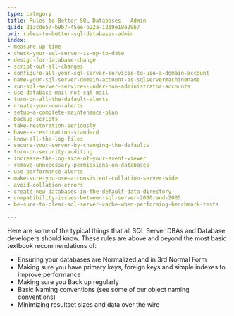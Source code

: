 ```yaml
---
type: category
title: Rules to Better SQL Databases - Admin
guid: 213cde57-b9b7-45ee-b22a-1219e19e29b7
uri: rules-to-better-sql-databases-admin
index:
- measure-up-time
- check-your-sql-server-is-up-to-date
- design-for-database-change
- script-out-all-changes
- configure-all-your-sql-server-services-to-use-a-domain-account
- name-your-sql-server-domain-account-as-sqlservermachinename
- run-sql-server-services-under-non-administrator-accounts
- use-database-mail-not-sql-mail
- turn-on-all-the-default-alerts
- create-your-own-alerts
- setup-a-complete-maintenance-plan
- backup-scripts
- take-restoration-seriously
- have-a-restoration-standard
- know-all-the-log-files
- secure-your-server-by-changing-the-defaults
- turn-on-security-auditing
- increase-the-log-size-of-your-event-viewer
- remove-unnecessary-permissions-on-databases
- use-performance-alerts
- make-sure-you-use-a-consistent-collation-server-wide
- avoid-collation-errors
- create-new-databases-in-the-default-data-directory
- compatibility-issues-between-sql-server-2000-and-2005
- be-sure-to-clear-sql-server-cache-when-performing-benchmark-tests

---
```

<p>​Here are some of the typical things that all SQL Server DBAs and Database developers should know. These rules are above and beyond the most basic textbook recommendations of&#58;</p><ul><li>​Ensuring your databases are Normalized and in 3rd Normal Form&#160;</li><li>Making sure you have primary keys, foreign keys and simple indexes to improve performance&#160;</li><li>Making sure you Back up regularly&#160;</li><li>​Basic Naming conventions (see some of our object naming conventions)&#160;</li><li>Minimizing resultset sizes and data over the wire​​​</li></ul>
<p class="ssw15-rteElement-P"><br></p><p></p>

